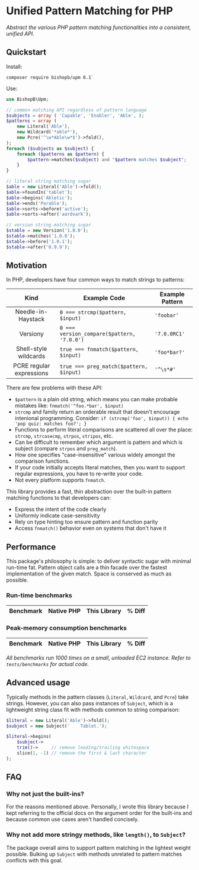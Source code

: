 # Unified Pattern Matching for PHP
*Abstract the various PHP pattern matching functionalities into a consistent, unified API.*

## Quickstart

Install:

```
composer require bishopb/upm 0.1`
```

Use:

```php
use BishopB\Upm;

// common matching API regardless of pattern language
$subjects = array ( 'Capable', 'Enabler', 'Able', );
$patterns = array (
    new Literal('Able'),
    new Wildcard('*able*'),
    new Pcre('^\w*Able\w*$')->fold(),
);
foreach ($subjects as $subject) {
    foreach ($patterns as $pattern) {
        $pattern->matches($subject) and "$pattern matches $subject";
    }
}

// literal string matching sugar
$able = new Literal('Able')->fold();
$able->foundIn('tablet');
$able->begins('Abletic');
$able->ends('Parable');
$able->sorts->before('active');
$able->sorts->after('aardvark');

// version string matching sugar
$stable = new Version('1.0.0');
$stable->matches('1.0.0');
$stable->before('1.0.1');
$stable->after('0.9.9');
```

## Motivation
In PHP, developers have four common ways to match strings to patterns:

Kind | Example Code | Example Pattern
:---:|------|----------------
Needle-in-Haystack | `0 === strcmp($pattern, $input)` | `'foobar'`
Versiony | `0 === version_compare($pattern, '7.0.0')` | `'7.0.0RC1'`
Shell-style wildcards | `true === fnmatch($pattern, $input)` | `'foo*bar?'`
PCRE regular expressions | `true === preg_match($pattern, $input)` | `'^\s*#'`

There are few problems with these API:

* `$pattern` is a plain old string, which means you can make probable mistakes
like: `fnmatch('^foo.*bar', $input)`
* `strcmp` and family return an orderable result that doesn't encourage
intenional programming. Consider:
`if (strcmp('foo', $input)) { echo 'pop quiz: matches foo?'; }`
* Functions to perform literal comparisons are scattered all over the place:
`strcmp`, `strcasecmp`, `strpos`, `stripos`, etc.
* Can be difficult to remember which argument is pattern and which is subject
(compare `strpos` and `preg_match`).
* How one specifies "case-insensitive" various widely amongst the comparison
functions.
* If your code initially accepts literal matches, then you want to support
regular expressions, you have to re-write your code.
* Not every platform supports `fnmatch`.

This library provides a fast, thin abstraction over the built-in pattern
matching functions to that developers can:

* Express the intent of the code clearly
* Uniformly indicate case-sensitivity
* Rely on type hinting too ensure pattern and function parity
* Access `fnmatch()` behavior even on systems that don't have it


## Performance

This package's philosophy is simple: to deliver syntactic sugar with minimal
run-time fat.  Pattern object calls are a thin facade over the fastest
implementation of the given match.  Space is conserved as much as possible.

### Run-time benchmarks

Benchmark | Native PHP | This Library | % Diff
----------|------------|--------------|-------

### Peak-memory consumption benchmarks

Benchmark | Native PHP | This Library | % Diff
----------|------------|--------------|-------

*All benchmarks run 1000 times on a small, unloaded EC2 instance. Refer to
`tests/benchmarks` for actual code.*

## Advanced usage

Typically methods in the pattern classes (`Literal`, `Wildcard`, and `Pcre`)
take strings.  However, you can also pass instances of `Subject`, which is
a lightweight string class fit with methods common to string comparison:

```php
$literal = new Literal('Able')->fold();
$subject = new Subject('    Tablet.');

$literal->begins(
    $subject->
    trim()->     // remove leading/trailing whitespace
    slice(1, -1) // remove the first & last character
);
```


## FAQ

### Why not just the built-ins?

For the reasons mentioned above.  Personally, I wrote this library because
I kept referring to the official docs on the argument order for the built-ins
and because common use cases aren't handled concisely.

### Why not add more stringy methods, like `length()`, to `Subject`?

The package overall aims to support pattern matching in the lightest weight
possible.  Bulking up `Subject` with methods unrelated to pattern matches
conflicts with this goal.
